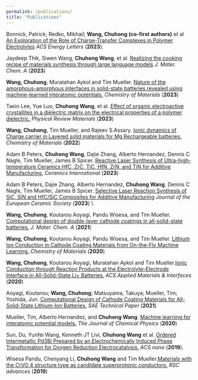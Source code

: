 ```yaml
---
permalink: /publications/
title: "Publications"
---
```


Bonnick, Patrick; Redko, Mikhail; **Wang, Chuhong (co-first authors)** et al [An Exploration of the Role of Charge-Transfer Complexes in Polymer Electrolytes](https://doi.org/10.1021/acsenergylett.3c01579) *ACS Energy Letters* (**2023**). 

Jaydeep Thik, Siwen Wang, **Chuhong Wang**, et al. [Realizing the cooking recipe of materials synthesis through large language models](https://doi.org/10.1039/D3TA05457H) *J. Mater. Chem. A* (**2023**)

**Wang, Chuhong**, Muratahan Aykol and Tim Mueller. [Nature of the amorphous-amorphous interfaces in solid-state batteries revealed using machine-learned interatomic potentials.](https://doi.org/10.1021/acs.chemmater.3c00993) *Chemistry of Materials* (**2023**) 

Taein Lee, Yue Luo, **Chuhong Wang**, et al. [Effect of organic electroactive crystallites in a dielectric matrix on the electrical properties of a polymer dielectric.](https://doi.org/10.1103/PhysRevMaterials.7.065003) *Physical Review Materials* (**2023**) 

**Wang, Chuhong**, Tim Mueller, and Rajeev S.Assary. [Ionic dynamics of Charge carrier in Layered solid materials for Mg Rechargeable batteries.](https://doi.org/10.1021/acs.chemmater.2c01954) *Chemistry of Materials* (**2022**) 

Adam B Peters, **Chuhong Wang**, Dajie Zhang, Alberto Hernandez, Dennis C Nagle, Tim Mueller, James B Spicer.  [Reactive Laser Synthesis of Ultra-high-temperature Ceramics HfC, ZrC, TiC, HfN, ZrN, and TiN for Additive Manufacturing.](https://doi.org/10.1016/j.ceramint.2022.11.319) *Ceramics International* (**2023**) 

Adam B Peters, Dajie Zhang, Alberto Hernandez, **Chuhong Wang**, Dennis C Nagle, Tim Mueller, James B Spicer. [Selective Laser Reaction Synthesis of SiC, SiN and HfC/SiC Composites for Additive Manufacturing](https://doi.org/10.1016/j.jeurceramsoc.2022.11.015) *Journal of the European Ceramic Society* (**2023**) \

**Wang, Chuhong**, Koutarou Aoyagi, Pandu Wisesa, and Tim Mueller. [Computational design of double-layer cathode coatings in all-solid-state batteries.](	https://doi.org/10.1039/D1TA04987A) *J. Mater. Chem. A* (**2021**) 

**Wang, Chuhong**, Koutarou Aoyagi, Pandu Wisesa, and Tim Mueller. [Lithium Ion Conduction in Cathode Coating Materials from On-the-Fly Machine Learning.](https://doi.org/10.1021/acs.chemmater.9b04663) *Chemistry of Materials* (**2020**) 

**Wang, Chuhong**, Koutarou Aoyagi, Muratahan Aykol and Tim Mueller.[Ionic Conduction through Reaction Products at the Electrolyte–Electrode Interface in All-Solid-State Li+ Batteries.](https://doi.org/10.1021/acsami.0c17285) *ACS Applied Materials & Interfaces* (**2020**) 

Aoyagi, Koutarou; **Wang, Chuhong**; Matsuyama, Takuya; Mueller, Tim; Yoshida, Jun. [Computational Design of Cathode Coating Materials for All-Solid-State Lithium-Ion Batteries.](https://doi.org/10.4271/2021-01-0758) *SAE Technical Paper* (**2021**) 

Mueller, Tim, Alberto Hernandez, and **Chuhong Wang**. [Machine learning for interatomic potential models.](https://doi.org/10.1063/1.5126336) *The Journal of Chemical Physics* (**2020**)

Sun, Du, Yunfei Wang, Kenneth JT Livi, **Chuhong Wang** et al. [Ordered Intermetallic Pd3Bi Prepared by an Electrochemically Induced Phase Transformation for Oxygen Reduction Electrocatalysis.](https://doi.org/10.1021/acsnano.9b06019) *ACS nano* (**2019**). 

Wisesa Pandu, Chenyang Li, **Chuhong Wang** and Tim Mueller.[Materials with the CrVO 4 structure type as candidate superprotonic conductors.](https://doi.org/10.1039/C9RA06291B) *RSC advances* (**2019**)

